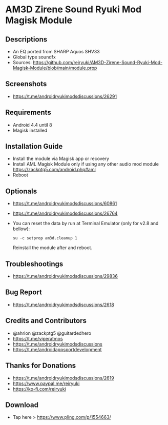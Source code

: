 # AM3D Zirene Sound Ryuki Mod Magisk Module

## Descriptions
- An EQ ported from SHARP Aquos SHV33
- Global type soundfx
- Sources: https://github.com/reiryuki/AM3D-Zirene-Sound-Ryuki-Mod-Magisk-Module/blob/main/module.prop

## Screenshots
- https://t.me/androidryukimodsdiscussions/26291

## Requirements
- Android 4.4 until 8
- Magisk installed

## Installation Guide
- Install the module via Magisk app or recovery
- Install AML Magisk Module only if using any other audio mod module https://zackptg5.com/android.php#aml
- Reboot

## Optionals
- https://t.me/androidryukimodsdiscussions/60861
- https://t.me/androidryukimodsdiscussions/26764
- You can reset the data by run at Terminal Emulator (only for v2.8 and bellow):

  `su -c setprop am3d.cleanup 1`

  Reinstall the module after and reboot.

## Troubleshootings
- https://t.me/androidryukimodsdiscussions/29836

## Bug Report
- https://t.me/androidryukimodsdiscussions/2618

## Credits and Contributors
- @ahrion @zackptg5 @guitardedhero
- https://t.me/viperatmos
- https://t.me/androidryukimodsdiscussions
- https://t.me/androidappsportdevelopment

## Thanks for Donations
- https://t.me/androidryukimodsdiscussions/2619
- https://www.paypal.me/reiryuki
- https://ko-fi.com/reiryuki

## Download
- Tap here > https://www.pling.com/p/1554663/
